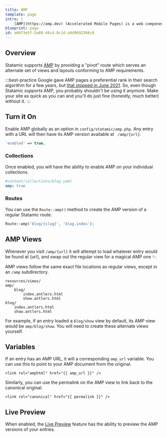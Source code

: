 ```yaml
---
title: AMP
template: page
intro: |
    [AMP](https://amp.dev) (Accelerated Mobile Pages) is a web component framework by Google to serve fast, content-optimized versions of your websites. It's kinda dead now though.
blueprint: page
id: a66f3e5f-5a60-44c4-8c1d-a9d9692366c0
---
```

## Overview

Statamic supports [AMP](https://amp.dev) by providing a "pivot" route which serves an alternate set of views and layouts conforming to AMP requirements.

:::best-practice
Google gave AMP pages a preferential rank in their search algorithm for a few years, but [that stopped in June 2021](https://plausible.io/blog/google-amp). So, even though Statamic _supports_ AMP, you probably shouldn't be using it anymore. Make your site as quick as you can and you'll do just fine (honestly, much better) without it.
:::

## Turn it On

Enable AMP globally as an option in `config/statamic/amp.php`. Any entry with a URL will then have its AMP version available at ` /amp/{url}`.

``` php
'enabled' => true,
```

### Collections
Once enabled, you will have the ability to enable AMP on your individual collections.

``` yaml
#content/collections/blog.yaml
amp: true
```

### Routes
You can use the `Route::amp()` method to create the AMP version of a regular Statamic route.

``` php
Route::amp('blog/{slug}', 'blog.index');
```

## AMP Views

Whenever you visit `/amp/{url}` it will attempt to load whatever entry would be found at {url}, and swap out the regular view for a magical AMP one ✨.

AMP views follow the same exact file locations as regular views, except in an `/amp` subdirectory.

``` files theme:serendipity-light
resources/views/
amp/
    blog/
        index.antlers.html
        show.antlers.html
blog/
    index.antlers.html
    show.antlers.html
```

For example, if an entry loaded a `blog/show` view by default, its AMP view would be `amp/blog/show`. You will need to create these alternate views yourself.

## Variables

If an entry has an AMP URL, it will a corresponding `amp_url` variable. You can use this to point to your AMP document from the original.

```
<link rel="amphtml" href="{{ amp_url }}" />
```

Similarly, you can use the permalink on the AMP view to link back to the canonical original.

```
<link rel="canonical" href="{{ permalink }}" />
```

## Live Preview

When enabled, the [Live Preview](/live-preview) feature has the ability to preview the AMP versions of your entries.
